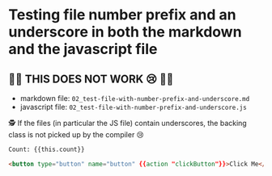 # Testing file number prefix and an underscore in both the markdown and the javascript file

## 🚨🚨 THIS DOES NOT WORK 😢 🚨🚨

- markdown file: `02_test-file-with-number-prefix-and-underscore.md`
- javascript file: `02_test-file-with-number-prefix-and-underscore.js`

🕵️ If the files (in particular the JS file) contain underscores, the backing class is not picked up by the compiler 😢

```html
Count: {{this.count}}

<button type="button" name="button" {{action "clickButton"}}>Click Me</button>
```
